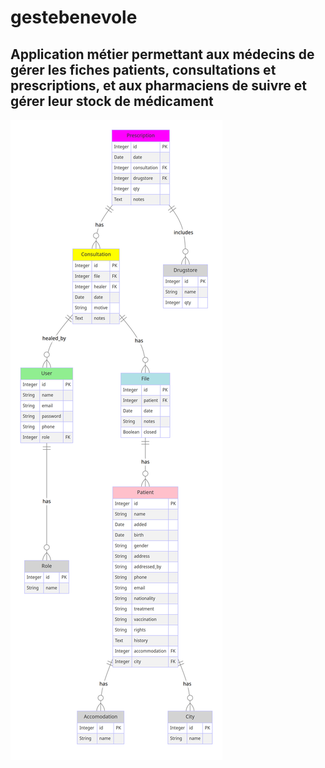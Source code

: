 # gestebenevole
## Application métier permettant aux médecins de gérer les fiches patients, consultations et prescriptions, et aux pharmaciens de suivre et gérer leur stock de médicament

![Schéma bdd](./app/static/medecins-benevoles.png)
